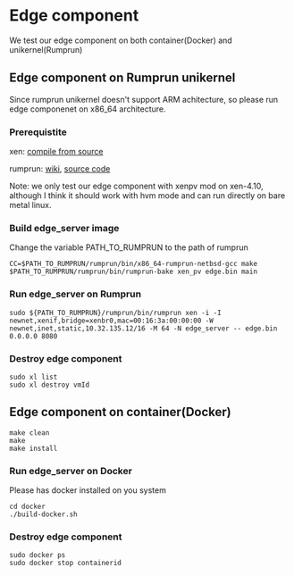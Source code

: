 # Edge component

We test our edge component on both container(Docker) and unikernel(Rumprun)

## Edge component on Rumprun unikernel ##
Since rumprun unikernel doesn't support ARM achitecture, so please run edge componenet on x86_64 architecture.

### Prerequistite ###

xen: [compile from source](https://wiki.xenproject.org/wiki/Compiling_Xen_From_Sourca)

rumprun: [wiki](https://github.com/rumpkernel/wiki/wiki/Repo:-rumprun), [source code](https://github.com/rumpkernel/rumprun.git)

Note: we only test our edge component with xenpv mod on xen-4.10, although I think it should work with hvm mode and can run directly on bare metal linux.

### Build edge_server image ###
Change the variable PATH_TO_RUMPRUN to the path of rumprun

```
CC=$PATH_TO_RUMPRUN/rumprun/bin/x86_64-rumprun-netbsd-gcc make
$PATH_TO_RUMPRUN/rumprun/bin/rumprun-bake xen_pv edge.bin main
```

### Run edge_server on Rumprun ###

```
sudo ${PATH_TO_RUMPRUN}/rumprun/bin/rumprun xen -i -I newnet,xenif,bridge=xenbr0,mac=00:16:3a:00:00:00 -W newnet,inet,static,10.32.135.12/16 -M 64 -N edge_server -- edge.bin 0.0.0.0 8080
```

### Destroy edge component ###
```
sudo xl list
sudo xl destroy vmId
```

## Edge component on container(Docker) ##

```
make clean
make
make install
```

### Run edge_server on Docker ###
Please has docker installed on you system
```
cd docker
./build-docker.sh
```

### Destroy edge component ###
```
sudo docker ps
sudo docker stop containerid
```
